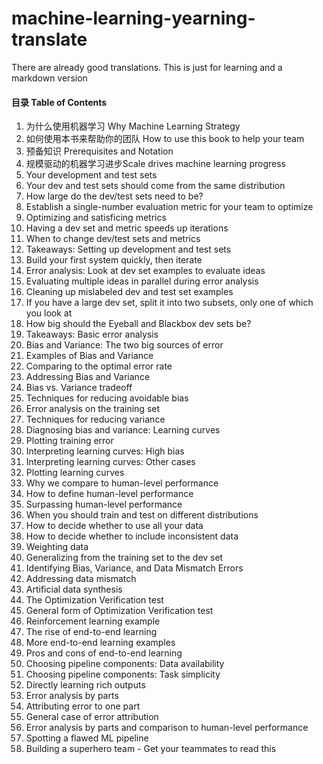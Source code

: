 # machine-learning-yearning-translate
There are already good translations. This is just for learning and a markdown version

#### 目录 Table of Contents

1. 为什么使用机器学习 Why Machine Learning Strategy
2. 如何使用本书来帮助你的团队 How to use this book to help your team
3. 预备知识 Prerequisites and Notation
4. 规模驱动的机器学习进步Scale drives machine learning progress
5. Your development and test sets
6. Your dev and test sets should come from the same distribution
7. How large do the dev/test sets need to be?
8. Establish a single-number evaluation metric for your team to optimize
9. Optimizing and satisficing metrics
10. Having a dev set and metric speeds up iterations
11. When to change dev/test sets and metrics
12. Takeaways: Setting up development and test sets
13. Build your first system quickly, then iterate
14. Error analysis: Look at dev set examples to evaluate ideas
15. Evaluating multiple ideas in parallel during error analysis
16. Cleaning up mislabeled dev and test set examples
17. If you have a large dev set, split it into two subsets, only one of which you look at
18. How big should the Eyeball and Blackbox dev sets be?
19. Takeaways: Basic error analysis
20. Bias and Variance: The two big sources of error
21. Examples of Bias and Variance
22. Comparing to the optimal error rate
23. Addressing Bias and Variance
24. Bias vs. Variance tradeoff
25. Techniques for reducing avoidable bias
26. Error analysis on the training set
27. Techniques for reducing variance
28. Diagnosing bias and variance: Learning curves
29. Plotting training error
30. Interpreting learning curves: High bias
31. Interpreting learning curves: Other cases
32. Plotting learning curves
33. Why we compare to human-level performance
34. How to define human-level performance
35. Surpassing human-level performance
36. When you should train and test on different distributions
37. How to decide whether to use all your data
38. How to decide whether to include inconsistent data
39. Weighting data
40. Generalizing from the training set to the dev set
41. Identifying Bias, Variance, and Data Mismatch Errors
42. Addressing data mismatch
43. Artificial data synthesis
44. The Optimization Verification test
45. General form of Optimization Verification test
46. Reinforcement learning example
47. The rise of end-to-end learning
48. More end-to-end learning examples
49. Pros and cons of end-to-end learning
50. Choosing pipeline components: Data availability
51. Choosing pipeline components: Task simplicity
52. Directly learning rich outputs
53. Error analysis by parts
54. Attributing error to one part
55. General case of error attribution
56. Error analysis by parts and comparison to human-level performance
57. Spotting a flawed ML pipeline
58. Building a superhero team - Get your teammates to read this